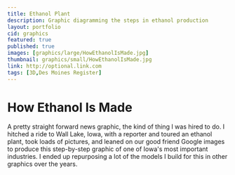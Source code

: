 ```yaml
---
title: Ethanol Plant
description: Graphic diagramming the steps in ethanol production
layout: portfolio
cid: graphics
featured: true
published: true
images: [graphics/large/HowEthanolIsMade.jpg]
thumbnail: graphics/small/HowEthanolIsMade.jpg
link: http://optional.link.com
tags: [3D,Des Moines Register]
---
```


# How Ethanol Is Made

A pretty straight forward news graphic, the kind of thing I was hired to do. I hitched a ride to Wall Lake, Iowa, with a reporter and toured an ethanol plant, took loads of pictures, and leaned on our good friend Google images to produce this step-by-step graphic of one of Iowa's most important industries. I ended up repurposing a lot of the models I build for this in other graphics over the years.
